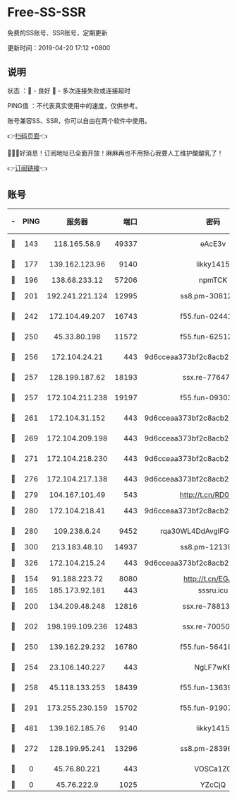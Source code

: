 # Free-SS-SSR

免费的SS账号、SSR账号，定期更新

更新时间：2019-04-20 17:12 +0800

## 说明

状态     ：🙂 - 良好 🙁 - 多次连接失败或连接超时

PING值   ：不代表真实使用中的速度，仅供参考。

账号兼容SS、SSR，你可以自由在两个软件中使用。

👉[扫码页面](https://liesauer.github.io/Free-SS-SSR/)👈

🎉🎉🎉好消息！订阅地址已全面开放！麻麻再也不用担心我要人工维护酸酸乳了！

👉[订阅链接](https://www.liesauer.net/yogurt/subscribe?ACCESS_TOKEN=DAYxR3mMaZAsaqUb)👈

## 账号

|-|PING|服务器|端口|密码|加密方式|区域|
|:----:|:----:|:-----:|-----:|:----:|:----:|:----:|
|🙂|143|118.165.58.9|49337|eAcE3v|chacha20-ietf|TW|
|🙂|177|139.162.123.96|9140|likky1415|aes-256-cfb|JP|
|🙂|196|138.68.233.12|57206|npmTCK|rc4-md5|US|
|🙂|201|192.241.221.124|12995|ss8.pm-30812425|aes-256-cfb|US|
|🙂|242|172.104.49.207|16743|f55.fun-02441032|aes-256-cfb|SG|
|🙂|250|45.33.80.198|11572|f55.fun-62512711|aes-256-cfb|US|
|🙂|256|172.104.24.21|443|9d6cceaa373bf2c8acb22e60b6a58be6|aes-256-cfb|US|
|🙂|257|128.199.187.62|18193|ssx.re-77647614|aes-256-cfb|SG|
|🙂|257|172.104.211.238|19197|f55.fun-09303839|aes-256-cfb|US|
|🙂|261|172.104.31.152|443|9d6cceaa373bf2c8acb22e60b6a58be6|aes-256-cfb|US|
|🙂|269|172.104.209.198|443|9d6cceaa373bf2c8acb22e60b6a58be6|aes-256-cfb|US|
|🙂|271|172.104.218.230|443|9d6cceaa373bf2c8acb22e60b6a58be6|aes-256-cfb|US|
|🙂|276|172.104.217.138|443|9d6cceaa373bf2c8acb22e60b6a58be6|aes-256-cfb|US|
|🙂|279|104.167.101.49|543|http://t.cn/RD0D7sx|rc4-md5|CA|
|🙂|280|172.104.218.41|443|9d6cceaa373bf2c8acb22e60b6a58be6|aes-256-cfb|US|
|🙂|280|109.238.6.24|9452|rqa30WL4DdAvgIFG6Fs3znzTa|aes-256-cfb|FR|
|🙂|300|213.183.48.10|14937|ss8.pm-12139832|rc4-md5|RU|
|🙂|326|172.104.215.24|443|9d6cceaa373bf2c8acb22e60b6a58be6|aes-256-cfb|US|
|🙂|154|91.188.223.72|8080|http://t.cn/EGJIyrl|rc4-md5|RU|
|🙂|165|185.173.92.181|443|sssru.icu|rc4-md5|RU|
|🙂|200|134.209.48.248|12816|ssx.re-78813577|aes-256-cfb|US|
|🙂|202|198.199.109.236|12483|ssx.re-70050948|aes-256-cfb|US|
|🙂|250|139.162.29.232|16780|f55.fun-56418519|aes-256-cfb|SG|
|🙂|254|23.106.140.227|443|NgLF7wKB|aes-256-cfb|US|
|🙂|258|45.118.133.253|18439|f55.fun-13639726|aes-256-cfb|SG|
|🙂|291|173.255.230.159|15702|f55.fun-91907553|aes-256-cfb|US|
|🙂|481|139.162.185.76|9140|likky1415|aes-256-cfb|DE|
|🙁|272|128.199.95.241|13296|ss8.pm-28396550|aes-256-cfb|SG|
|🙁|0|45.76.80.221|443|VOSCa1ZG|aes-256-cfb|DE|
|🙁|0|45.76.222.9|1025|YZcCjQ|rc4-md5|JP|
